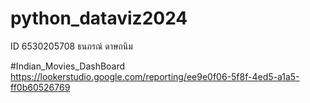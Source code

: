# python_dataviz2024
ID 6530205708 ธนภรณ์ ดาษถนิม

#Indian_Movies_DashBoard
https://lookerstudio.google.com/reporting/ee9e0f06-5f8f-4ed5-a1a5-ff0b60526769 
